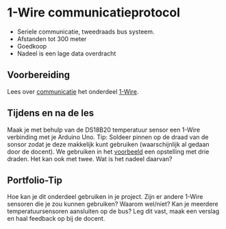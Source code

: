 # 1-Wire communicatieprotocol

- Seriele communicatie, tweedraads bus systeem.
- Afstanden tot 300 meter
- Goedkoop
- Nadeel is een lage data overdracht
  
## Voorbereiding

Lees over [communicatie](../../hardware-interfacing/communicatie/README.md) het onderdeel [1-Wire](../../hardware-interfacing/communicatie/1-wire/README.md).

## Tijdens en na de les

Maak je met behulp van de DS18B20 temperatuur sensor een 1-Wire verbinding met je Arduino Uno. Tip: Soldeer pinnen op de draad van de sonsor zodat je deze makkelijk kunt gebruiken (waarschijnlijk al gedaan door de docent). We gebruiken in het [voorbeeld](../../hardware-interfacing/communicatie/1-wire/README.md#de-schakeling) een opstelling met drie draden. Het kan ook met twee. Wat is het nadeel daarvan?

## Portfolio-Tip

Hoe kan je dit onderdeel gebruiken in je project. Zijn er andere 1-Wire sensoren die je zou kunnen gebruiken? Waarom wel/niet? Kan je meerdere temperatuursensoren aansluiten op de bus? Leg dit vast, maak een verslag en haal feedback op bij de docent.
